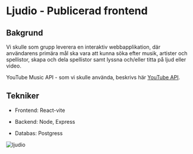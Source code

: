# Ljudio - Publicerad frontend

## Bakgrund

Vi skulle som grupp leverera en interaktiv webbapplikation, där användarens primära mål ska vara att kunna söka efter musik, artister och spellistor,
skapa och dela spellistor samt lyssna och/eller titta på ljud eller video.

YouTube Music API - som vi skulle använda, beskrivs här [YouTube API](https://yt-music-api.herokuapp.com/).

## Tekniker

- Frontend: React-vite
- Backend: Node, Express

- Databas: Postgress

![ljudio](https://user-images.githubusercontent.com/78469582/154795178-ce05a7a0-3383-44ca-a436-fb0792a803bd.png)

